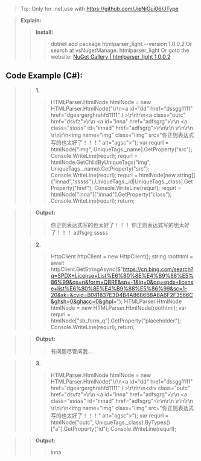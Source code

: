 >Tip: Only for .net,use with https://github.com/JieNiGui06/JType

>**Explain:**
>>**Install:** 
>>>dotnet add package htmlparser_light --version 1.0.0.2
>>>Or search at vsNugetManage: htmlparser_light
>>>Or goto the website: [NuGet Gallery | htmlparser_light 1.0.0.2](https://www.nuget.org/packages/htmlparser_light)

>

## Code Example (C#):

>>**1.**
>>>HTMLParser.HtmlNode htmlNode = new HTMLParser.HtmlNode("\r\n<a id=\"dd\" href=\"dssgg1111\" href=\"dgeargerghrahfd1111\" / >\r\n<!--\r\n    \"\"\r\n-->\r\n<a class=\"outc\" href=\"dsvfz\">\r\n    <a id=\"inna\" href=\"adfsgrg\">\r\n    <a class=\"sssss\" id=\"innad\" href=\"adfsgrg\">\r\n\r\n    </a>\r\n\r\n    </a>\r\n</a>\r\n<img name=\"img\" class=\"iimg\" src=\"你正则表达式写的也太好了！！！\" alt=\"agsc\"></img>");
>var requrl = htmlNode["img", UniqueTags._name].GetProperty("src");
>Console.WriteLine(requrl);
>requrl = htmlNode.GetChildByUniqueTags("img", UniqueTags._name).GetProperty("src");
>Console.WriteLine(requrl);
>requrl = htmlNode[new string[]{"innad","sssss"},UniqueTags._id|UniqueTags._class].GetProperty("href");
>Console.WriteLine(requrl);
>requrl = htmlNode["inna"]["innad"].GetProperty("class");
>Console.WriteLine(requrl);
>return;

>> **Output:** 
>>>你正则表达式写的也太好了！！！
>>>你正则表达式写的也太好了！！！
>>>adfsgrg
>>>sssss
>
>>**2.**
>>>HttpClient httpClient = new HttpClient();
>string roothtml = await httpClient.GetStringAsync($"https://cn.bing.com/search?q=SPDX+License+List%E6%80%8E%E4%B9%88%E5%86%99&qs=n&form=QBRE&sp=-1&lq=0&pq=spdx+license+list%E6%80%8E%E4%B9%88%E5%86%99&sc=1-20&sk=&cvid=B041837E3D4B4A8686B8A8A6F2F3566C&ghsh=0&ghacc=0&ghpl=");
>HTMLParser.HtmlNode htmlNode = new HTMLParser.HtmlNode(roothtml);
>var requrl = htmlNode["sb_form_q"].GetProperty("placeholder");
>Console.WriteLine(requrl);
>return;

>>**Output:** 
>>>有问题尽管问我...

>>**3.**
>>>HTMLParser.HtmlNode htmlNode = new HTMLParser.HtmlNode("\r\n<a id=\"dd\" href=\"dssgg1111\" href=\"dgeargerghrahfd1111\" / >\r\n<!--\r\n    \"\"\r\n-->\r\n<div class=\"outc\" href=\"dsvfz\">\r\n    <a id=\"inna\" href=\"adfsgrg\">\r\n    <a class=\"sssss\" id=\"innad\" href=\"adfsgrg\">\r\n\r\n    </a>\r\n\r\n    </a>\r\n</div>\r\n<img name=\"img\" class=\"iimg\" src=\"你正则表达式写的也太好了！！！\" alt=\"agsc\"></img>");
>var requrl = htmlNode["outc", UniqueTags._class].ByTypes()["a"].GetProperty("id");
>Console.WriteLine(requrl);

>>**Output:**
>>>inna
